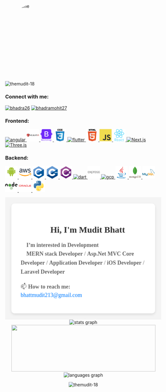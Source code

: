 <img src="https://media3.giphy.com/media/v1.Y2lkPTc5MGI3NjExOWltdzZxMHFjMWt1YmtxY2lyaGFrMTNzeWlvcDd2Y3J3aTAwbzdxNSZlcD12MV9pbnRlcm5hbF9naWZfYnlfaWQmY3Q9Zw/qgQUggAC3Pfv687qPC/giphy.webp" align="right" alt="NoName" style="border-radius: 100px; width: 500px; height: 250px;"></img>


<p align="left"> <img width="120" height="25" src="https://komarev.com/ghpvc/?username=themudit-18&label=Profile%20views&color=0e75b6&style=flat" alt="themudit-18" /> </p>

<h3 align="left">Connect with me:</h3>
<p align="left">
<a href="https://x.com/BhattMudit254" target="blank"><img align="center" src="https://tse3.mm.bing.net/th?id=OIP._TJB1b_PfMN1Ok5fi6JjcQHaEk&pid=Api&P=0&h=180" alt="bhadra26" height="30" width="40" /></a>
<a href="https://www.linkedin.com/in/themudit18" target="blank"><img align="center" src="https://raw.githubusercontent.com/rahuldkjain/github-profile-readme-generator/master/src/images/icons/Social/linked-in-alt.svg" alt="bhadramohit27" height="30" width="40" /></a>
</p>

<h3 align="left">Frontend: </h3>
<p align="left">
  <a href="https://angular.io" target="_blank" rel="noreferrer">
    <img src="https://angular.io/assets/images/logos/angular/angular.svg" alt="angular" width="40" height="40"/>
  </a>
  <a href="https://angular.io" target="_blank" rel="noreferrer">
    <img src="https://raw.githubusercontent.com/devicons/devicon/master/icons/angularjs/angularjs-original-wordmark.svg" alt="angularjs" width="40" height="40"/>
  </a>
  <a href="https://getbootstrap.com" target="_blank" rel="noreferrer">
    <img src="https://raw.githubusercontent.com/devicons/devicon/master/icons/bootstrap/bootstrap-plain-wordmark.svg" alt="bootstrap" width="40" height="40"/>
  </a>
  <a href="https://www.w3schools.com/css/" target="_blank" rel="noreferrer">
    <img src="https://raw.githubusercontent.com/devicons/devicon/master/icons/css3/css3-original-wordmark.svg" alt="css3" width="40" height="40"/>
  </a>
  <a href="https://flutter.dev" target="_blank" rel="noreferrer">
    <img src="https://www.vectorlogo.zone/logos/flutterio/flutterio-icon.svg" alt="flutter" width="40" height="40"/>
  </a>
  <a href="https://www.w3.org/html/" target="_blank" rel="noreferrer">
    <img src="https://raw.githubusercontent.com/devicons/devicon/master/icons/html5/html5-original-wordmark.svg" alt="html5" width="40" height="40"/>
  </a>
  <a href="https://developer.mozilla.org/en-US/docs/Web/JavaScript" target="_blank" rel="noreferrer">
    <img src="https://raw.githubusercontent.com/devicons/devicon/master/icons/javascript/javascript-original.svg" alt="javascript" width="40" height="40"/>
  </a>
  <a href="https://reactjs.org/" target="_blank" rel="noreferrer">
    <img src="https://raw.githubusercontent.com/devicons/devicon/master/icons/react/react-original-wordmark.svg" alt="react" width="40" height="40"/>
  </a>
  <a href="https://nextjs.org/" target="_blank" rel="noreferrer">
    <img src="https://i2.wp.com/seekicon.com/free-icon-download/next-js_1.png" alt="Next.js" width="40" height="40"/>
  </a>
  <a href="https://threejs.org/" target="_blank" rel="noreferrer">
    <img src="https://core.network/wp-content/uploads/2018/06/ThreeJS-Icon-300x300.png" alt="Three.js" width="40" height="40"/>
  </a>
</p>


<h3 align="left">Backend: </h3>
<p align="left">
  <a href="https://developer.android.com" target="_blank" rel="noreferrer">
    <img src="https://raw.githubusercontent.com/devicons/devicon/master/icons/android/android-original-wordmark.svg" alt="android" width="40" height="40"/>
  </a>
  <a href="https://aws.amazon.com" target="_blank" rel="noreferrer">
    <img src="https://raw.githubusercontent.com/devicons/devicon/master/icons/amazonwebservices/amazonwebservices-original-wordmark.svg" alt="aws" width="40" height="40"/>
  </a>
  <a href="https://www.cprogramming.com/" target="_blank" rel="noreferrer">
    <img src="https://raw.githubusercontent.com/devicons/devicon/master/icons/c/c-original.svg" alt="c" width="40" height="40"/>
  </a>
  <a href="https://www.w3schools.com/cpp/" target="_blank" rel="noreferrer">
    <img src="https://raw.githubusercontent.com/devicons/devicon/master/icons/cplusplus/cplusplus-original.svg" alt="cplusplus" width="40" height="40"/>
  </a>
  <a href="https://www.w3schools.com/cs/" target="_blank" rel="noreferrer">
    <img src="https://raw.githubusercontent.com/devicons/devicon/master/icons/csharp/csharp-original.svg" alt="csharp" width="40" height="40"/>
  </a>
  <a href="https://dart.dev" target="_blank" rel="noreferrer">
    <img src="https://www.vectorlogo.zone/logos/dartlang/dartlang-icon.svg" alt="dart" width="40" height="40"/>
  </a>
  <a href="https://expressjs.com" target="_blank" rel="noreferrer">
    <img src="https://raw.githubusercontent.com/devicons/devicon/master/icons/express/express-original-wordmark.svg" alt="express" width="40" height="40"/>
  </a>
  <a href="https://cloud.google.com" target="_blank" rel="noreferrer">
    <img src="https://www.vectorlogo.zone/logos/google_cloud/google_cloud-icon.svg" alt="gcp" width="40" height="40"/>
  </a>
  <a href="https://www.java.com" target="_blank" rel="noreferrer">
    <img src="https://raw.githubusercontent.com/devicons/devicon/master/icons/java/java-original.svg" alt="java" width="40" height="40"/>
  </a>
  <a href="https://www.mongodb.com/" target="_blank" rel="noreferrer">
    <img src="https://raw.githubusercontent.com/devicons/devicon/master/icons/mongodb/mongodb-original-wordmark.svg" alt="mongodb" width="40" height="40"/>
  </a>
  <a href="https://www.mysql.com/" target="_blank" rel="noreferrer">
    <img src="https://raw.githubusercontent.com/devicons/devicon/master/icons/mysql/mysql-original-wordmark.svg" alt="mysql" width="40" height="40"/>
  </a>
  <a href="https://nodejs.org" target="_blank" rel="noreferrer">
    <img src="https://raw.githubusercontent.com/devicons/devicon/master/icons/nodejs/nodejs-original-wordmark.svg" alt="nodejs" width="40" height="40"/>
  </a>
  <a href="https://www.oracle.com/" target="_blank" rel="noreferrer">
    <img src="https://raw.githubusercontent.com/devicons/devicon/master/icons/oracle/oracle-original.svg" alt="oracle" width="40" height="40"/>
  </a>
  <a href="https://www.python.org" target="_blank" rel="noreferrer">
    <img src="https://raw.githubusercontent.com/devicons/devicon/master/icons/python/python-original.svg" alt="python" width="40" height="40"/>
  </a>
</p>





<div style="font-family: cursive; background-color: #f4f4f4; padding: 20px;">
    <div style="max-width: 600px; margin: auto; background-color: #fff; border-radius: 10px; box-shadow: 0 4px 8px rgba(0,0,0,0.1); padding: 30px;">
        <h1 style="color: #333; text-align: center;">👋 Hi, I'm Mudit Bhatt</h1>
        <p style="color: #666; font-size: 18px; line-height: 1.6;">
            <strong>👀 I’m interested in Development</strong><br>
            🌱 <strong>MERN stack Developer</strong> / <strong>Asp.Net MVC Core Developer</strong> / <strong>Application Developer</strong> / <strong>iOS Developer</strong> / <strong>Laravel Developer</strong>
        </p>
        <p style="font-size: 18px; color: #666; margin-top: 20px;">
            📫 <strong>How to reach me:</strong><br>
            <a href="mailto:bhattmudit213@gmail.com" style="color: #007bff; text-decoration: none;">bhattmudit213@gmail.com</a>
        </p>
    </div>
</div>
<div align="center">
  <img src="https://github-readme-stats.vercel.app/api?username=themudit-18&hide_title=false&hide_rank=false&show_icons=true&include_all_commits=true&count_private=true&disable_animations=false&theme=dracula&locale=en&hide_border=false" height="150" alt="stats graph"  />


<img width="465" height="150" src="https://github-readme-streak-stats.herokuapp.com/?user=themudit-18&theme=default&hide_border=false&stroke=ffffff&ring=00ffff&fire=00b7eb&currStreakNum=87CEEB&sideNums=ffffff&currStreakLabel=ffffff&sideLabels=002147&background=002147&dates=ffffff" />
  
  <img src="https://github-readme-stats.vercel.app/api/top-langs?username=themudit-18&locale=en&hide_title=false&layout=compact&card_width=320&langs_count=5&theme=dracula&hide_border=false" height="150" alt="languages graph"  />


<img src="https://github-profile-trophy.vercel.app/?username=themudit-18&theme=algolia" alt="themudit-18" /></a>
</div>

